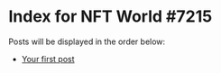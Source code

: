 # Index for NFT World #7215
Posts will be displayed in the order below:

- [Your first post](./001-first.md)

